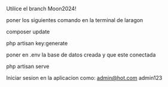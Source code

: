 Utilice el branch Moon2024!

poner los siguientes comando en la terminal de laragon

composer update

php artisan key:generate

poner en .env la base de datos creada y que este conectada

php artisan serve

Iniciar sesion en la aplicacion como:
admin@hot.com
admin123
